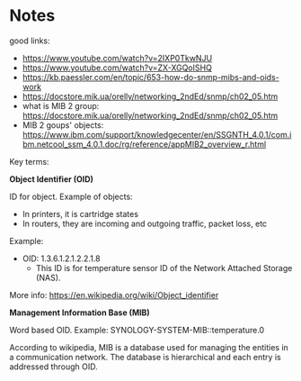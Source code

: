 # Notes

good links: 
- https://www.youtube.com/watch?v=2IXP0TkwNJU
- https://www.youtube.com/watch?v=ZX-XGQoISHQ
- https://kb.paessler.com/en/topic/653-how-do-snmp-mibs-and-oids-work 
- https://docstore.mik.ua/orelly/networking_2ndEd/snmp/ch02_05.htm
- what is MIB 2 group: https://docstore.mik.ua/orelly/networking_2ndEd/snmp/ch02_05.htm
- MIB 2 goups' objects: https://www.ibm.com/support/knowledgecenter/en/SSGNTH_4.0.1/com.ibm.netcool_ssm_4.0.1.doc/rg/reference/appMIB2_overview_r.html 

Key terms:

**Object Identifier (OID)**

ID for object.
Example of objects:
- In printers, it is cartridge states
- In routers, they are incoming and outgoing traffic, packet loss, etc

Example:
- OID: 1.3.6.1.2.1.2.2.1.8
    - This ID is for temperature sensor ID of the Network Attached Storage (NAS).

More info: https://en.wikipedia.org/wiki/Object_identifier

**Management Information Base (MIB)**

Word based OID. Example: SYNOLOGY-SYSTEM-MIB::temperature.0

According to wikipedia, MIB is a database used for managing the entities in a communication network. The database is hierarchical and each entry is addressed through OID.

